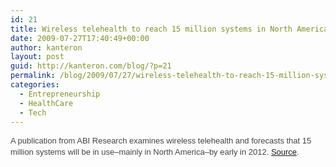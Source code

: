 ```yaml
---
id: 21
title: Wireless telehealth to reach 15 million systems in North America by 2012
date: 2009-07-27T17:40:49+00:00
author: kanteron
layout: post
guid: http://kanteron.com/blog/?p=21
permalink: /blog/2009/07/27/wireless-telehealth-to-reach-15-million-systems-in-north-america-by-2012/
categories:
  - Entrepreneurship
  - HealthCare
  - Tech
---
```

<font size="3" face="Helvetica, Arial, sans-serif" color="#444444" class="Apple-style-span"><span style="font-size: 13px;line-height: 18px" class="Apple-style-span">A publication from ABI Research examines wireless telehealth and forecasts that 15 million systems will be in use–mainly in North America–by early in 2012. <a href="http://www.healthimaging.com/index.php?option=com_articles&view=article&id=18160" title="http://www.healthimaging.com/index.php?option=com_articles&view=article&id=18160" target="_blank">Source</a>.</span></font>